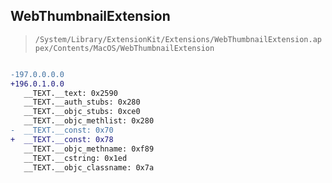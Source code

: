 ## WebThumbnailExtension

> `/System/Library/ExtensionKit/Extensions/WebThumbnailExtension.appex/Contents/MacOS/WebThumbnailExtension`

```diff

-197.0.0.0.0
+196.0.1.0.0
   __TEXT.__text: 0x2590
   __TEXT.__auth_stubs: 0x280
   __TEXT.__objc_stubs: 0xce0
   __TEXT.__objc_methlist: 0x280
-  __TEXT.__const: 0x70
+  __TEXT.__const: 0x78
   __TEXT.__objc_methname: 0xf89
   __TEXT.__cstring: 0x1ed
   __TEXT.__objc_classname: 0x7a

```
